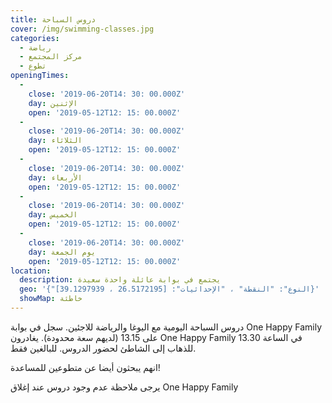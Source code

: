 ```yaml
---
title: دروس السباحة
cover: /img/swimming-classes.jpg
categories:
  - رياضة
  - مركز المجتمع
  - تطوع
openingTimes:
  - 
    close: '2019-06-20T14: 30: 00.000Z'
    day: الإثنين
    open: '2019-05-12T12: 15: 00.000Z'
  - 
    close: '2019-06-20T14: 30: 00.000Z'
    day: الثلاثاء
    open: '2019-05-12T12: 15: 00.000Z'
  - 
    close: '2019-06-20T14: 30: 00.000Z'
    day: الأربعاء
    open: '2019-05-12T12: 15: 00.000Z'
  - 
    close: '2019-06-20T14: 30: 00.000Z'
    day: الخميس
    open: '2019-05-12T12: 15: 00.000Z'
  - 
    close: '2019-06-20T14: 30: 00.000Z'
    day: يوم الجمعة
    open: '2019-05-12T12: 15: 00.000Z'
location:
  description: يجتمع في بوابة عائلة واحدة سعيدة
  geo: '{"النوع": "النقطة" ، "الإحداثيات": [26.5172195 ، 39.1297939]}'
  showMap: خاطئة
---
```


دروس السباحة اليومية مع اليوغا والرياضة للاجئين. سجل في بوابة One Happy Family على 13.15 (لديهم سعة محدودة). يغادرون One Happy Family في الساعة 13.30 للذهاب إلى الشاطئ لحضور الدروس. للبالغين فقط.

انهم يبحثون أيضا عن متطوعين للمساعدة!

يرجى ملاحظة عدم وجود دروس عند إغلاق One Happy Family